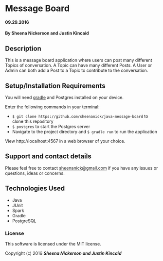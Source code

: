 # Message Board

#### 09.29.2016

#### By **Sheena Nickerson** and **Justin Kincaid**

## Description

This is a message board application where users can post many different Topics of conversation. A Topic can have many different Posts. A User or Admin can both add a Post to a Topic to contribute to the conversation.

## Setup/Installation Requirements

You will need [gradle](https://gradle.org/gradle-download/) and Postgres installed on your device.

Enter the following commands in your terminal:
* `$ git clone https://github.com/sheenanick/java-message-board` to clone this repository
* `$ postgres` to start the Postgres server
* Navigate to the project directory and `$ gradle run` to run the application

View http://localhost:4567 in a web browser of your choice.

## Support and contact details

Please feel free to contact sheenanick@gmail.com if you have any issues or questions, ideas or concerns.

## Technologies Used

* Java
* JUnit
* Spark
* Gradle
* PostgreSQL

### License

This software is licensed under the MIT license.

Copyright (c) 2016 **_Sheena Nickerson and Justin Kincaid_**
